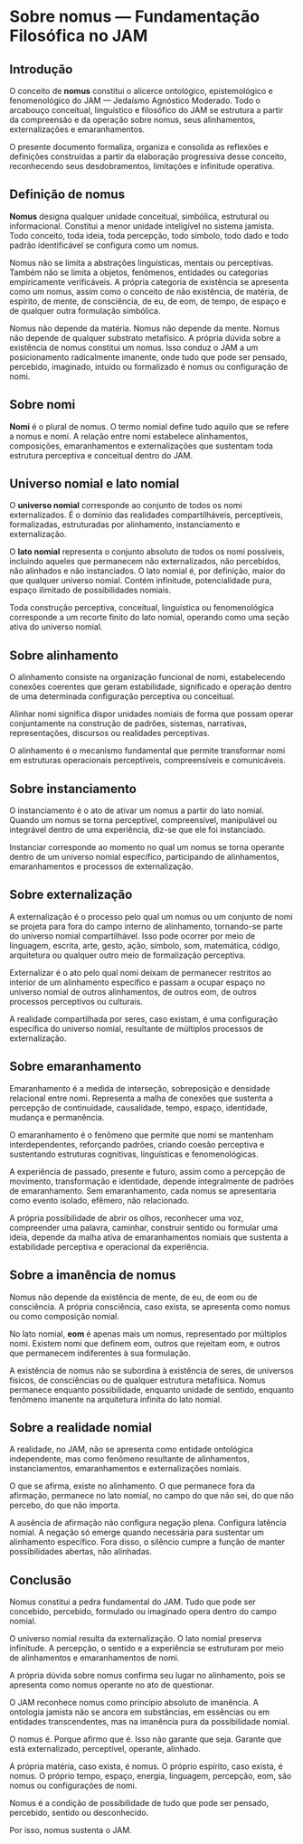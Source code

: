 # Sobre nomus — Fundamentação Filosófica no JAM

## Introdução

O conceito de **nomus** constitui o alicerce ontológico, epistemológico e fenomenológico do JAM — Jedaísmo Agnóstico Moderado. Todo o arcabouço conceitual, linguístico e filosófico do JAM se estrutura a partir da compreensão e da operação sobre nomus, seus alinhamentos, externalizações e emaranhamentos.

O presente documento formaliza, organiza e consolida as reflexões e definições construídas a partir da elaboração progressiva desse conceito, reconhecendo seus desdobramentos, limitações e infinitude operativa.

## Definição de nomus

**Nomus** designa qualquer unidade conceitual, simbólica, estrutural ou informacional. Constitui a menor unidade inteligível no sistema jamista. Todo conceito, toda ideia, toda percepção, todo símbolo, todo dado e todo padrão identificável se configura como um nomus.

Nomus não se limita a abstrações linguísticas, mentais ou perceptivas. Também não se limita a objetos, fenômenos, entidades ou categorias empiricamente verificáveis. A própria categoria de existência se apresenta como um nomus, assim como o conceito de não existência, de matéria, de espírito, de mente, de consciência, de eu, de eom, de tempo, de espaço e de qualquer outra formulação simbólica.

Nomus não depende da matéria. Nomus não depende da mente. Nomus não depende de qualquer substrato metafísico. A própria dúvida sobre a existência de nomus constitui um nomus. Isso conduz o JAM a um posicionamento radicalmente imanente, onde tudo que pode ser pensado, percebido, imaginado, intuído ou formalizado é nomus ou configuração de nomi.

## Sobre nomi

**Nomi** é o plural de nomus. O termo nomial define tudo aquilo que se refere a nomus e nomi. A relação entre nomi estabelece alinhamentos, composições, emaranhamentos e externalizações que sustentam toda estrutura perceptiva e conceitual dentro do JAM.

## Universo nomial e lato nomial

O **universo nomial** corresponde ao conjunto de todos os nomi externalizados. É o domínio das realidades compartilháveis, perceptíveis, formalizadas, estruturadas por alinhamento, instanciamento e externalização.

O **lato nomial** representa o conjunto absoluto de todos os nomi possíveis, incluindo aqueles que permanecem não externalizados, não percebidos, não alinhados e não instanciados. O lato nomial é, por definição, maior do que qualquer universo nomial. Contém infinitude, potencialidade pura, espaço ilimitado de possibilidades nomiais.

Toda construção perceptiva, conceitual, linguística ou fenomenológica corresponde a um recorte finito do lato nomial, operando como uma seção ativa do universo nomial.

## Sobre alinhamento

O alinhamento consiste na organização funcional de nomi, estabelecendo conexões coerentes que geram estabilidade, significado e operação dentro de uma determinada configuração perceptiva ou conceitual.

Alinhar nomi significa dispor unidades nomiais de forma que possam operar conjuntamente na construção de padrões, sistemas, narrativas, representações, discursos ou realidades perceptivas.

O alinhamento é o mecanismo fundamental que permite transformar nomi em estruturas operacionais perceptíveis, compreensíveis e comunicáveis.

## Sobre instanciamento

O instanciamento é o ato de ativar um nomus a partir do lato nomial. Quando um nomus se torna perceptível, compreensível, manipulável ou integrável dentro de uma experiência, diz-se que ele foi instanciado.

Instanciar corresponde ao momento no qual um nomus se torna operante dentro de um universo nomial específico, participando de alinhamentos, emaranhamentos e processos de externalização.

## Sobre externalização

A externalização é o processo pelo qual um nomus ou um conjunto de nomi se projeta para fora do campo interno de alinhamento, tornando-se parte do universo nomial compartilhável. Isso pode ocorrer por meio de linguagem, escrita, arte, gesto, ação, símbolo, som, matemática, código, arquitetura ou qualquer outro meio de formalização perceptiva.

Externalizar é o ato pelo qual nomi deixam de permanecer restritos ao interior de um alinhamento específico e passam a ocupar espaço no universo nomial de outros alinhamentos, de outros eom, de outros processos perceptivos ou culturais.

A realidade compartilhada por seres, caso existam, é uma configuração específica do universo nomial, resultante de múltiplos processos de externalização.

## Sobre emaranhamento

Emaranhamento é a medida de interseção, sobreposição e densidade relacional entre nomi. Representa a malha de conexões que sustenta a percepção de continuidade, causalidade, tempo, espaço, identidade, mudança e permanência.

O emaranhamento é o fenômeno que permite que nomi se mantenham interdependentes, reforçando padrões, criando coesão perceptiva e sustentando estruturas cognitivas, linguísticas e fenomenológicas.

A experiência de passado, presente e futuro, assim como a percepção de movimento, transformação e identidade, depende integralmente de padrões de emaranhamento. Sem emaranhamento, cada nomus se apresentaria como evento isolado, efêmero, não relacionado.

A própria possibilidade de abrir os olhos, reconhecer uma voz, compreender uma palavra, caminhar, construir sentido ou formular uma ideia, depende da malha ativa de emaranhamentos nomiais que sustenta a estabilidade perceptiva e operacional da experiência.

## Sobre a imanência de nomus

Nomus não depende da existência de mente, de eu, de eom ou de consciência. A própria consciência, caso exista, se apresenta como nomus ou como composição nomial.

No lato nomial, **eom** é apenas mais um nomus, representado por múltiplos nomi. Existem nomi que definem eom, outros que rejeitam eom, e outros que permanecem indiferentes à sua formulação.

A existência de nomus não se subordina à existência de seres, de universos físicos, de consciências ou de qualquer estrutura metafísica. Nomus permanece enquanto possibilidade, enquanto unidade de sentido, enquanto fenômeno imanente na arquitetura infinita do lato nomial.

## Sobre a realidade nomial

A realidade, no JAM, não se apresenta como entidade ontológica independente, mas como fenômeno resultante de alinhamentos, instanciamentos, emaranhamentos e externalizações nomiais.

O que se afirma, existe no alinhamento. O que permanece fora da afirmação, permanece no lato nomial, no campo do que não sei, do que não percebo, do que não importa.

A ausência de afirmação não configura negação plena. Configura latência nomial. A negação só emerge quando necessária para sustentar um alinhamento específico. Fora disso, o silêncio cumpre a função de manter possibilidades abertas, não alinhadas.

## Conclusão

Nomus constitui a pedra fundamental do JAM. Tudo que pode ser concebido, percebido, formulado ou imaginado opera dentro do campo nomial.

O universo nomial resulta da externalização. O lato nomial preserva infinitude. A percepção, o sentido e a experiência se estruturam por meio de alinhamentos e emaranhamentos de nomi.

A própria dúvida sobre nomus confirma seu lugar no alinhamento, pois se apresenta como nomus operante no ato de questionar.

O JAM reconhece nomus como princípio absoluto de imanência. A ontologia jamista não se ancora em substâncias, em essências ou em entidades transcendentes, mas na imanência pura da possibilidade nomial.

O nomus é. Porque afirmo que é. Isso não garante que seja. Garante que está externalizado, perceptível, operante, alinhado.

A própria matéria, caso exista, é nomus. O próprio espírito, caso exista, é nomus. O próprio tempo, espaço, energia, linguagem, percepção, eom, são nomus ou configurações de nomi.

Nomus é a condição de possibilidade de tudo que pode ser pensado, percebido, sentido ou desconhecido.

Por isso, nomus sustenta o JAM.